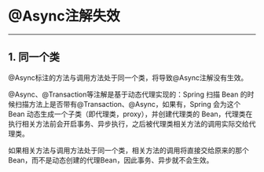 # @Async注解失效

---

## 1. 同一个类

@Async标注的方法与调用方法处于同一个类，将导致@Async注解没有生效。

@Async、@Transaction等注解是基于动态代理实现的：Spring 扫描 Bean 的时候扫描方法上是否带有@Transaction、@Async，如果有，Spring 会为这个 Bean 动态生成一个子类（即代理类，proxy），并创建代理类的 Bean，代理类在执行相关方法前会开启事务、异步执行，之后被代理类相关方法的调用实际交给代理类。

如果相关方法与调用方法处于同一个类，相关方法的调用将直接交给原来的那个Bean，而不是动态创建的代理Bean，因此事务、异步就不会生效。